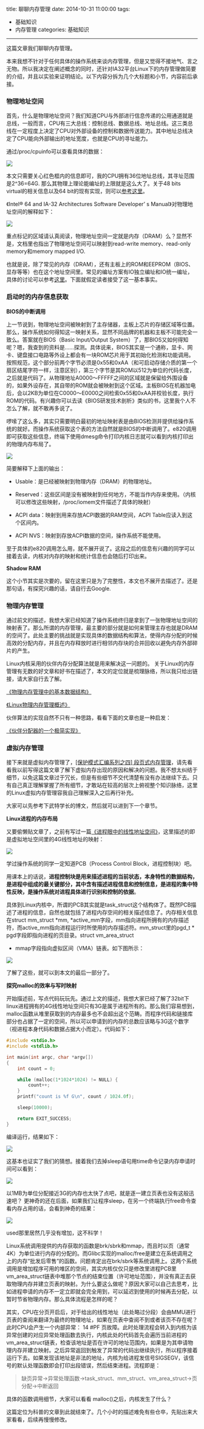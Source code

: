 title: 聊聊内存管理
date: 2014-10-31 11:00:00
tags:
- 基础知识
- 内存管理
categories: 基础知识
---

这篇文章我们聊聊内存管理。

本来我想不针对于任何具体的操作系统来谈内存管理，但是又觉得不接地气、言之无物。所以我决定在阐述概念的同时，还针对IA32平台Linux下的内存管理做简要的介绍，并且以实验来证明结论。以下内容分拆为几个大标题和小节，内容前后承接。

### 物理地址空间

首先，什么是物理地址空间？我们知道CPU与外部进行信息传递的公用通道就是总线，一般而言，CPU有三大总线：控制总线、数据总线、地址总线。这三类总线在一定程度上决定了CPU对外部设备的控制和数据传送能力。其中地址总线决定了CPU能向外部输出的地址宽度，也就是CPU的寻址能力。

通过/proc/cpuinfo可以查看具体的数据：

![](/images/32/1.png)

本文只需要关心红色框内的信息即可，我的CPU拥有36位地址总线，其寻址范围是2^36=64G. 那么其物理上理论能编址的上限就是这么大了。关于48 bits virtual的相关信息以及64 bit的现有实现，则可以[参考这里](http://en.wikipedia.org/wiki/X86-64)。

<!-- more -->

《Intel® 64 and IA-32 Architectures Software Developer’ s Manual》对物理地址空间的解释如下：

![](/images/32/2.png)

重点标记的区域请认真阅读，物理地址空间一定就是内存（DRAM）么？显然不是，文档里也指出了物理地址空间可以映射到read-write memory、read-only memory和memory mapped I/O.

也就是说，除了常见的内存（DRAM），还有主板上的ROM和EEPROM（BIOS、显存等等）也在这个地址空间里。常见的编址方案有IO独立编址和IO统一编址，具体的讨论可以参考[这里](http://www.0xffffff.org/?p=310)。下面就假定读者接受了这一基本事实。

### 启动时的内存信息获取

**BIOS的中断调用**

上一节说到，物理地址空间被映射到了主存储器，主板上芯片的存储区域等位置。那么，操作系统如何得知这一映射关系，显然不同品牌的机器和主板不可能完全一致么。答案就在BIOS（Basic Input/Output System）了，那BIOS又如何得知呢？嗯，我查到的资料是……探测。具体说来，BIOS其实是一个通称，显卡、网卡、键盘接口电路等外设上都会有一块ROM芯片用于其初始化检测和功能调用。按照规范，这个部分前两个字节必须是0x55和0xAA（和可启动存储介质的第一个扇区结尾字符一样，注意区别），第三个字节是其ROM以512为单位的代码长度，之后就是代码了。从物理地址A0000～FFFFF之间的区域就是保留给外围设备的，如果外设存在，其自带的ROM就会被映射到这个区域。主板BIOS在机器加电后，会以2KB为单位在C0000～E0000之间检索0x55和0xAA并校验长度，执行ROM的代码。有兴趣你可以去读《BIOS研发技术剖析》类似的书，这里我个人不怎么了解，就不敢再多说了。

啰嗦了这么多，其实只需要明白最初的地址映射表是由BIOS检测并提供给操作系统的就好。而操作系统获取这个表的方法自然就是BIOS的中断调用了。e820调用即可获取这些信息，终端下使用dmesg命令打印内核日志就可以看到内核打印出的物理内存布局了。

![](/images/32/3.png)

简要解释下上面的输出：

- Usable：是已经被映射到物理内存（DRAM）的物理地址。

- Reserved：这些区间是没有被映射到任何地方，不能当作内存来使用。（内核可以修改这些映射，/proc/iomem文件描述了具体的映射）

- ACPI data：映射到用来存放ACPI数据的RAM空间，ACPI Table应读入到这个区间内。

- ACPI NVS：映射到存放ACPI数据的空间，操作系统不能使用。

至于具体的e820调用怎么用，就不展开说了。这段之后的信息有兴趣的同学可以接着去读，内核对内存的映射和统计信息也会随后打印出来。

**Shadow RAM**

这个小节其实是次要的，留在这里只是为了完整性，本文也不展开去描述了。还是那句话，有探究兴趣的话，请自行去Google.

### 物理内存管理

通过前文的描述，我想大家已经知道了操作系统终归是拿到了一张物理地址空间的映射表了。那么所谓的内存管理，最主要的部分就是如何来管理主存也就是DRAM的空间了。此处主要的挑战就是实现具体的数据结构和算法，使得内存分配的时候高效的分配内存，并且在内存释放时进行相邻内存块的合并回收以避免内存外部碎片的产生。

Linux内核采用的伙伴内存分配算法就是用来解决这一问题的。 关于Linux的内存管理有无数的好文章和好书在描述了，本文的定位就是梳理脉络，所以我只给出链接，请大家自行去了解。

[《物理内存管理中的基本数据结构》](http://edsionte.com/techblog/archives/3652)

[《Linux物理内存管理概述》](http://edsionte.com/techblog/archives/3937)

伙伴算法的实现自然不只有一种思路，看看下面的文章也是一种启发：

[《伙伴分配器的一个极简实现》](http://coolshell.cn/articles/10427.html)

### 虚拟内存管理

接下来就是虚拟内存管理了，[\[保护模式汇编系列之四\] 段页式内存管理](http://www.0xffffff.org/?p=699)，请先看看我以前写得这篇文章了解下虚拟内存出现的原因和解决的问题。我不想太纠结于细节，以免这篇文章过于冗长，但是有些细节不交代清楚有没有办法继续下去。只有自己真正理解掌握了所有细节，才敢站在较高的层次上俯视整个知识脉络，这里的Linux虚拟内存管理容我自己理解深入之后再行补充。

大家可以先参考下武特学长的博文，然后就可以进到下一个章节。

**Linux进程的内存布局**

又要偷懒贴文章了，之前有写过一篇[《进程眼中的线性地址空间》](http://www.0xffffff.org/?p=397)，这里描述的即是虚拟地址空间里的4G线性地址的映射：

![](/images/32/4.png)

学过操作系统的同学一定知道PCB（Process Control Block，进程控制块）吧。

用课本上的话说，**进程控制块是用来描述进程的当前状态，本身特性的数据结构，是进程中组成的最关键部分，其中含有描述进程信息和控制信息，是进程的集中特性反映，是操作系统对进程具体进行识别和控制的依据**。

具体到Linux内核中，所谓的PCB其实就是task_struct这个结构体了。既然PCB描述了进程的信息，自然也就包括了进程内存空间的相关描述信息了。内存相关信息在struct mm_struct *mm, *active_mm字段，mm指向进程所拥有的内存描述符，而active_mm指向进程运行时所使用的内存描述符。mm_struct里的pgd_t * pgd字段即指向进程的页目录。struct vm_area_struct
* mmap字段指向虚拟区间（VMA）链表。如下图所示：

![](/images/32/5.png)

了解了这些，就可以到本文的最后一部分了。

**探究malloc的效率与写时映射**

开始描述前，写点代码玩玩先。通过上文的描述，我想大家已经了解了32bit下linux进程拥有的4G线性地址空间只有3G是属于进程所有的。那么我们容易想到，malloc函数从堆里获取到的内存最多也不会超出这个范畴。而程序代码和链接库部分也占据了一定的空间，所以可以申请到的内存的总数应该略与3G这个数字（视进程本身代码和数据占据大小而定）。代码如下：

```c
#include <stdio.h>
#include <stdlib.h>

int main(int argc, char *argv[])
{
    int count = 0;

    while (malloc(1*1024*1024) != NULL) {
        count++;
    }
    printf("count is %f G\n", count / 1024.0f);

    sleep(10000);

    return EXIT_SUCCESS;
}
```
编译运行，结果如下：

![](/images/32/6.png)

这基本也证实了我们的猜想。接着我们去掉sleep语句用time命令记录内存申请时间可以看到：

![](/images/32/7.png)

以1MB为单位分配接近3G的内存也太快了点吧，就是逐一建立页表也没有这般迅速吧？
更神奇的还在后面，如果我们让程序sleep，在另一个终端执行free命令查看内存占用的话，会看到神奇的结果：

![](/images/32/8.png)

used那里居然几乎没有增加，这不科学！

Linux系统调用提供的内存获取的函数是brk/sbrk和mmap，而且时以页（通常4K）为单位进行内存的分配的。而Glibc实现的malloc/free是建立在系统调用之上的内存“批发后零售”的函数。问题肯定出在brk/sbrk等系统调用上。这两个系统调用是增加程序可用的堆区的空间，其实内核仅仅只是修改里进程PCB里vm_area_struct链表中堆那个节点的结束位置（许可地址范围），并没有真正去获取物理内存并建立页表的映射。为什么要这么做呢？原因大家可以自己去思考，比如进程申请的内存不一定立即就会完全用到，可以延迟到使用的时候再去分配，以暂时节省物理内存。那么具体流程是怎样的呢？

其实，CPU在分页开启后，对于给出的线性地址（此处略过分段）会由MMU进行页表的查阅来翻译为最终的物理地址，如果在页表中查阅不到或者该页不存在呢？此时CPU会产生一个内部异常： 14  #PF 页故障。此时处理流程会转入到内核为该异常创建的对应异常处理函数去执行，内核此处的代码首先会遍历当前进程的vm_area_struct链表，检查该地址是否在许可的地址范围内，如果是为其申请物理内存并建立映射。之后异常返回到触发了异常的代码出继续执行，所以程序接着运行下去。如果发现该地址是非法的地址，内核为给进程发信号SIGSEGV，该信号的默认处理函数即会打印出段错误，然后结束进程。流程即是：

> 缺页异常->异常处理函数->task_struct、mm_struct、vm_area_struct->页分配->中断返回

具体的函数调用细节，大家可以看看 malloc()之后，内核发生了什么？

这篇定位为科普的文章到此就结束了。几个小时的描述难免有些仓卒，先贴出来大家看看，后续再慢慢修改。
